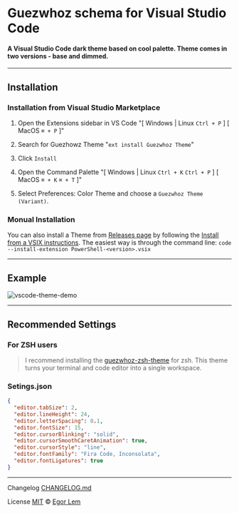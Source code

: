 # Guezwhoz schema for Visual Studio Code

#### A Visual Studio Code dark theme based on cool palette. Theme comes in two versions - base and dimmed.

---

## Installation

### Installation from Visual Studio Marketplace

1. Open the Extensions sidebar in VS Code
   "[ Windows | Linux `Ctrl + P` ] [ MacOS `⌘ + P` ]"
2. Search for Guezhowz Theme
   "`ext install Guezwhoz Theme`"
3. Click `Install`
4. Open the Command Palette
   "[ Windows | Linux `Ctrl + K` `Ctrl + P` ] [ MacOS `⌘ + K` `⌘ + T` ]"

5. Select Preferences: Color Theme and choose a `Guezwhoz Theme (Variant)`.

### Monual Installation

You can also install a Theme from [Releases page](https://github.com/guesswhozzz/guezwhoz-vscode-theme/releases) by following the [Install from a VSIX instructions](https://code.visualstudio.com/docs/editor/extension-gallery#_install-from-a-vsix). The easiest way is through the command line:
`code --install-extension PowerShell-<version>.vsix`

---

## Example

![vscode-theme-demo](https://github.com/guesswhozzz/guezwhoz-vscode-theme/blob/master/demos/jsdemocode.png?raw=true)

---

## Recommended Settings

### For ZSH users

> I recommend installing the [guezwhoz-zsh-theme](https://github.com/guesswhozzz/guezwhoz-zshell) for zsh. This theme turns your terminal and code editor into a single workspace.

### Setings.json

```json
{
  "editor.tabSize": 2,
  "editor.lineHeight": 24,
  "editor.letterSpacing": 0.1,
  "editor.fontSize": 15,
  "editor.cursorBlinking": "solid",
  "editor.cursorSmoothCaretAnimation": true,
  "editor.cursorStyle": "line",
  "editor.fontFamily": "Fira Code, Inconsolata",
  "editor.fontLigatures": true
}
```

---

Changelog [CHANGELOG.md](https://github.com/guesswhozzz/guezwhoz-vscode-theme/blob/0fe85b325787278f277bb6af028c5cd7c670ccb1/CHANGELOG.md)

License [MIT](https://github.com/guesswhozzz/guezwhoz-vscode-theme/blob/master/LICENSE) © [Egor Lem](https://github.com/guesswhozzz)
